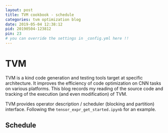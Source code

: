 ```yaml
---
layout: post
title: TVM cookbook - schedule
categories: tvm optimization blog
date: 2019-05-04 12:38:12
pid: 20190504-123812
pin: 23
# you can override the settings in _config.yml here !!
---
```


# TVM
TVM is a kind code generation and testing tools target at specific architecture. It improves the efficiency of code optimization on CNN tasks on various platforms.
This blog records my reading of the source code and tracking of the execution (and even modification) of TVM.

TVM provides operator description / scheduler (blocking and partition) interface. Following the `tensor_expr_get_started.ipynb` for an example.

## Schedule
